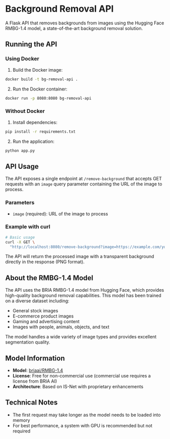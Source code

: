 # Background Removal API

A Flask API that removes backgrounds from images using the Hugging Face RMBG-1.4 model, a state-of-the-art background removal solution.

## Running the API

### Using Docker

1. Build the Docker image:
```bash
docker build -t bg-removal-api .
```

2. Run the Docker container:
```bash
docker run -p 8080:8080 bg-removal-api
```

### Without Docker

1. Install dependencies:
```bash
pip install -r requirements.txt
```

2. Run the application:
```bash
python app.py
```

## API Usage

The API exposes a single endpoint at `/remove-background` that accepts GET requests with an `image` query parameter containing the URL of the image to process.

### Parameters

- `image` (required): URL of the image to process

### Example with curl

```bash
# Basic usage
curl -X GET \
  "http://localhost:8080/remove-background?image=https://example.com/your-image.jpg"
```

The API will return the processed image with a transparent background directly in the response (PNG format).

## About the RMBG-1.4 Model

The API uses the BRIA RMBG-1.4 model from Hugging Face, which provides high-quality background removal capabilities. This model has been trained on a diverse dataset including:

- General stock images
- E-commerce product images
- Gaming and advertising content
- Images with people, animals, objects, and text

The model handles a wide variety of image types and provides excellent segmentation quality.

## Model Information

- **Model**: [briaai/RMBG-1.4](https://huggingface.co/briaai/RMBG-1.4)
- **License**: Free for non-commercial use (commercial use requires a license from BRIA AI)
- **Architecture**: Based on IS-Net with proprietary enhancements

## Technical Notes

- The first request may take longer as the model needs to be loaded into memory
- For best performance, a system with GPU is recommended but not required 